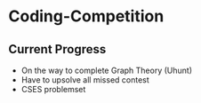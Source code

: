 # Coding-Competition

## Current Progress

* On the way to complete Graph Theory (Uhunt)
* Have to upsolve all missed contest
* CSES problemset